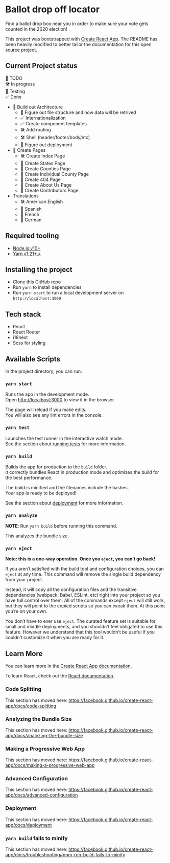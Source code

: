 # Ballot drop off locator

Find a ballot drop box near you in order to make sure your vote gets counted in the 2020 election!

This project was bootstrapped with [Create React App](https://github.com/facebook/create-react-app). The README has been heavily modified to better tailor the documentation for this open source project.

## Current Project status

📝 TODO <br />
🛠️ In progress <br />
🧪 Testing <br />
✅ Done <br />

* 📝 Build out Architecture
  * 🧪 Figure out file structure and how data will be retrived
  * ✅ Internationalization
  * ✅ Create component templates
  * 🛠️ Add routing
  * 🛠️ Shell (header/footer/body/etc)
  * 📝 Figure out deployment
* 📝 Create Pages
  * 🛠️ Create Index Page
  * 📝 Create States Page
  * 📝 Create Counties Page
  * 📝 Create Individual County Page
  * 📝 Create 404 Page
  * 📝 Create About Us Page
  * 📝 Create Contributors Page
* Translations
  * 🛠️ American English
  * 📝 Spanish
  * 📝 French
  * 📝 German

## Required tooling

* [Node.js v10+](https://nodejs.org/en/download/)
* [Yarn v1.21+.x](https://yarnpkg.com/getting-started/install)

## Installing the project

* Clone this GitHub repo
* Run `yarn` to install dependencies
* Run `yarn start` to run a local development server on `http://localhost:3000`

## Tech stack

* React
* React Router
* i18next
* Scss for styling

## Available Scripts

In the project directory, you can run:

### `yarn start`

Runs the app in the development mode.<br />
Open [http://localhost:3000](http://localhost:3000) to view it in the browser.

The page will reload if you make edits.<br />
You will also see any lint errors in the console.

### `yarn test`

Launches the test runner in the interactive watch mode.<br />
See the section about [running tests](https://facebook.github.io/create-react-app/docs/running-tests) for more information.

### `yarn build`

Builds the app for production to the `build` folder.<br />
It correctly bundles React in production mode and optimizes the build for the best performance.

The build is minified and the filenames include the hashes.<br />
Your app is ready to be deployed!

See the section about [deployment](https://facebook.github.io/create-react-app/docs/deployment) for more information.

### `yarn analyze`

**NOTE**: Run `yarn build` before running this command.

This analyzes the bundle size.

### `yarn eject`

**Note: this is a one-way operation. Once you `eject`, you can’t go back!**

If you aren’t satisfied with the build tool and configuration choices, you can `eject` at any time. This command will remove the single build dependency from your project.

Instead, it will copy all the configuration files and the transitive dependencies (webpack, Babel, ESLint, etc) right into your project so you have full control over them. All of the commands except `eject` will still work, but they will point to the copied scripts so you can tweak them. At this point you’re on your own.

You don’t have to ever use `eject`. The curated feature set is suitable for small and middle deployments, and you shouldn’t feel obligated to use this feature. However we understand that this tool wouldn’t be useful if you couldn’t customize it when you are ready for it.

## Learn More

You can learn more in the [Create React App documentation](https://facebook.github.io/create-react-app/docs/getting-started).

To learn React, check out the [React documentation](https://reactjs.org/).

### Code Splitting

This section has moved here: https://facebook.github.io/create-react-app/docs/code-splitting

### Analyzing the Bundle Size

This section has moved here: https://facebook.github.io/create-react-app/docs/analyzing-the-bundle-size

### Making a Progressive Web App

This section has moved here: https://facebook.github.io/create-react-app/docs/making-a-progressive-web-app

### Advanced Configuration

This section has moved here: https://facebook.github.io/create-react-app/docs/advanced-configuration

### Deployment

This section has moved here: https://facebook.github.io/create-react-app/docs/deployment

### `yarn build` fails to minify

This section has moved here: https://facebook.github.io/create-react-app/docs/troubleshooting#npm-run-build-fails-to-minify
